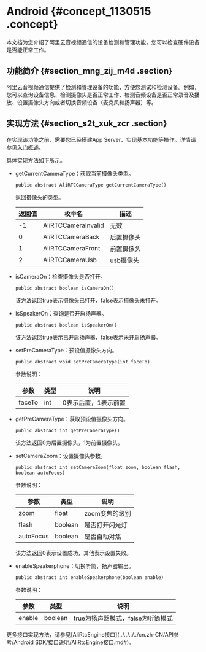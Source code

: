 # Android {#concept_1130515 .concept}

本文档为您介绍了阿里云音视频通信的设备检测和管理功能，您可以检查硬件设备是否能正常工作。

## 功能简介 {#section_mng_zij_m4d .section}

阿里云音视频通信提供了检测和管理设备的功能，方便您测试和检测设备。例如，您可以查询设备信息、检测摄像头是否正常工作、检测音频设备是否正常录音及播放、设置摄像头方向或者切换音频设备（麦克风和扬声器）等。

## 实现方法 {#section_s2t_xuk_zcr .section}

在实现该功能之前，需要您已经搭建App Server、实现基本功能等操作。详情请参见[入门概述](../../../../cn.zh-CN/快速入门/入门概述.md#)。

具体实现方法如下所示。

-   getCurrentCameraType：获取当前摄像头类型。

    ``` {#codeblock_el7_691_zud .language-java}
    public abstract AliRTCCameraType getCurrentCameraType()
    ```

    返回摄像头的类型。

    |返回值|枚举名|描述|
    |---|---|--|
    |-1|AliRTCCameraInvalid|无效|
    |0|AliRTCCameraBack|后置摄像头|
    |1|AliRTCCameraFront|前置摄像头|
    |2|AliRTCCameraUsb|usb摄像头|

-   isCameraOn：检查摄像头是否打开。

    ``` {#codeblock_usu_mo2_v3i .language-java}
    public abstract boolean isCameraOn()
    ```

    该方法返回true表示摄像头已打开，false表示摄像头未打开。

-   isSpeakerOn：查询是否开启扬声器。

    ``` {#codeblock_fyl_1u0_z5r .language-java}
    public abstract boolean isSpeakerOn()
    ```

    该方法返回true表示已开启扬声器，false表示未开启扬声器。

-   setPreCameraType：预设值摄像头方向。

    ``` {#codeblock_jti_zzj_9lx .language-java}
    public abstract void setPreCameraType(int faceTo)
    ```

    参数说明：

    |参数|类型|说明|
    |--|--|--|
    |faceTo|int|0表示后置，1表示前置|

-   getPreCameraType：获取预设值摄像头方向。

    ``` {#codeblock_kjx_a3l_qyg .language-java}
    public abstract int getPreCameraType()
    ```

    该方法返回0为后置摄像头，1为前置摄像头。

-   setCameraZoom：设置摄像头参数。

    ``` {#codeblock_bpl_3m7_nk3 .language-java}
    public abstract int setCameraZoom(float zoom, boolean flash, boolean autoFocus)
    ```

    参数说明：

    |参数|类型|说明|
    |--|--|--|
    |zoom|float|zoom变焦的级别|
    |flash|boolean|是否打开闪光灯|
    |autoFocus|boolean|是否自动对焦|

    该方法返回0表示设置成功，其他表示设置失败。

-   enableSpeakerphone：切换听筒、扬声器输出。

    ``` {#codeblock_8wb_u9x_5oy .language-java}
    public abstract int enableSpeakerphone(boolean enable)
    ```

    参数说明：

    |参数|类型|说明|
    |--|--|--|
    |enable|boolean|true为扬声器模式，false为听筒模式|


更多接口实现方法，请参见[AliRtcEngine接口](../../../../cn.zh-CN/API参考/Android SDK/接口说明/AliRtcEngine接口.md#)。

